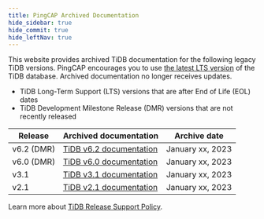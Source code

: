 ```yaml
---
title: PingCAP Archived Documentation
hide_sidebar: true
hide_commit: true
hide_leftNav: true
---
```


<DocHomeContainer title="PingCAP Archived Documentation" subTitle="Access the archived documentation of the TiDB database in this website" archive>

<DocHomeSection label="TiDB" anchor="tidb" id="tidb">
  
This website provides archived TiDB documentation for the following legacy TiDB versions. PingCAP encourages you to use <a href="https://docs.pingcap.com/tidb/stable">the latest LTS version</a> of the TiDB database. Archived documentation no longer receives updates.

- TiDB Long-Term Support (LTS) versions that are after End of Life (EOL) dates
- TiDB Development Milestone Release (DMR) versions that are not recently released

| Release    | Archived documentation                                         | Archive date     |
| ---------- | -------------------------------------------------------------- | ---------------- |
| v6.2 (DMR) | [TiDB v6.2 documentation](https://docs-archive.pingcap.com/tidb/v6.2/) | January xx, 2023 |
| v6.0 (DMR) | [TiDB v6.0 documentation](https://docs-archive.pingcap.com/tidb/v6.0/) | January xx, 2023 |
| v3.1       | [TiDB v3.1 documentation](https://docs-archive.pingcap.com/tidb/v3.1/) | January xx, 2023 |
| v2.1       | [TiDB v2.1 documentation](https://docs-archive.pingcap.com/tidb/v2.1) | January xx, 2023 |

Learn more about [TiDB Release Support Policy](https://www.pingcap.com/tidb-release-support-policy/?from=en).
  
</DocHomeSection>

</DocHomeContainer>
